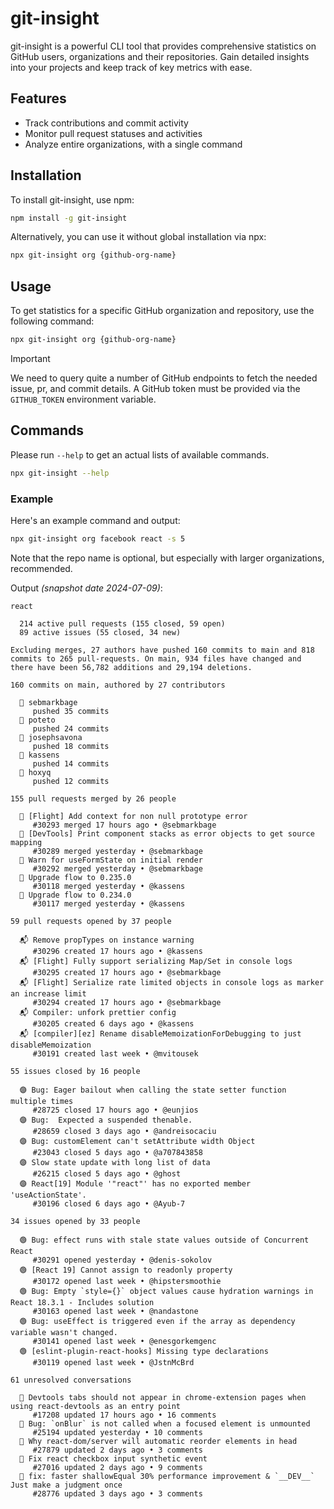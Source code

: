 # git-insight

git-insight is a powerful CLI tool that provides comprehensive statistics on GitHub users, organizations and their repositories. Gain detailed insights into your projects and keep track of key metrics with ease.

## Features

- Track contributions and commit activity
- Monitor pull request statuses and activities
- Analyze entire organizations, with a single command

## Installation

To install git-insight, use npm:

```bash
npm install -g git-insight
```

Alternatively, you can use it without global installation via npx:

```bash
npx git-insight org {github-org-name}
```

## Usage

To get statistics for a specific GitHub organization and repository, use the following command:

```bash
npx git-insight org {github-org-name}
```

> [!important]
> We need to query quite a number of GitHub endpoints to fetch the needed issue, pr, and commit details. A GitHub token must be provided via the `GITHUB_TOKEN` environment variable.

## Commands

Please run `--help` to get an actual lists of available commands.

```bash
npx git-insight --help
```

### Example

Here's an example command and output:

```bash
npx git-insight org facebook react -s 5
```

Note that the repo name is optional, but especially with larger organizations, recommended.

Output _(snapshot date 2024-07-09)_:

```text
react

  214 active pull requests (155 closed, 59 open)
  89 active issues (55 closed, 34 new)

Excluding merges, 27 authors have pushed 160 commits to main and 818 commits to 265 pull-requests. On main, 934 files have changed and there have been 56,782 additions and 29,194 deletions.

160 commits on main, authored by 27 contributors

  🧑 sebmarkbage
     pushed 35 commits
  🧑 poteto
     pushed 24 commits
  🧑 josephsavona
     pushed 18 commits
  🧑 kassens
     pushed 14 commits
  🧑 hoxyq
     pushed 12 commits

155 pull requests merged by 26 people

  🔀 [Flight] Add context for non null prototype error
     #30293 merged 17 hours ago • @sebmarkbage
  🔀 [DevTools] Print component stacks as error objects to get source mapping
     #30289 merged yesterday • @sebmarkbage
  🔀 Warn for useFormState on initial render
     #30292 merged yesterday • @sebmarkbage
  🔀 Upgrade flow to 0.235.0
     #30118 merged yesterday • @kassens
  🔀 Upgrade flow to 0.234.0
     #30117 merged yesterday • @kassens

59 pull requests opened by 37 people

  📬 Remove propTypes on instance warning
     #30296 created 17 hours ago • @kassens
  📬 [Flight] Fully support serializing Map/Set in console logs
     #30295 created 17 hours ago • @sebmarkbage
  📬 [Flight] Serialize rate limited objects in console logs as marker an increase limit
     #30294 created 17 hours ago • @sebmarkbage
  📬 Compiler: unfork prettier config
     #30205 created 6 days ago • @kassens
  📬 [compiler][ez] Rename disableMemoizationForDebugging to just disableMemoization
     #30191 created last week • @mvitousek

55 issues closed by 16 people

  🟣 Bug: Eager bailout when calling the state setter function multiple times
     #28725 closed 17 hours ago • @eunjios
  🟣 Bug:  Expected a suspended thenable.
     #28659 closed 3 days ago • @andreisocaciu
  🟣 Bug: customElement can't setAttribute width Object  
     #23043 closed 5 days ago • @a707843858
  🟣 Slow state update with long list of data
     #26215 closed 5 days ago • @ghost
  🟣 React[19] Module '"react"' has no exported member 'useActionState'.
     #30196 closed 6 days ago • @Ayub-7

34 issues opened by 33 people

  🟢 Bug: effect runs with stale state values outside of Concurrent React
     #30291 opened yesterday • @denis-sokolov
  🟢 [React 19] Cannot assign to readonly property
     #30172 opened last week • @hipstersmoothie
  🟢 Bug: Empty `style={}` object values cause hydration warnings in React 18.3.1 - Includes solution
     #30163 opened last week • @nandastone
  🟢 Bug: useEffect is triggered even if the array as dependency variable wasn't changed.
     #30141 opened last week • @enesgorkemgenc
  🟢 [eslint-plugin-react-hooks] Missing type declarations
     #30119 opened last week • @JstnMcBrd

61 unresolved conversations

  💬 Devtools tabs should not appear in chrome-extension pages when using react-devtools as an entry point
     #17208 updated 17 hours ago • 16 comments
  💬 Bug: `onBlur` is not called when a focused element is unmounted
     #25194 updated yesterday • 10 comments
  💬 Why react-dom/server will automatic reorder elements in head
     #27879 updated 2 days ago • 3 comments
  💬 Fix react checkbox input synthetic event
     #27016 updated 2 days ago • 9 comments
  💬 fix: faster shallowEqual 30% performance improvement & `__DEV__` Just make a judgment once 
     #28776 updated 3 days ago • 3 comments
```
